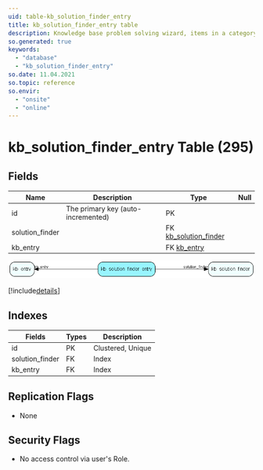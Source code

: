 ```yaml
---
uid: table-kb_solution_finder_entry
title: kb_solution_finder_entry table
description: Knowledge base problem solving wizard, items in a category linking to a knowledge base entry
so.generated: true
keywords:
  - "database"
  - "kb_solution_finder_entry"
so.date: 11.04.2021
so.topic: reference
so.envir:
  - "onsite"
  - "online"
---
```


# kb\_solution\_finder\_entry Table (295)

## Fields

| Name | Description | Type | Null |
|------|-------------|------|:----:|
|id|The primary key (auto-incremented)|PK| |
|solution\_finder||FK [kb_solution_finder](kb-solution-finder.md)| |
|kb\_entry||FK [kb_entry](kb-entry.md)| |


![kb_solution_finder_entry table relationship diagram](./media/kb_solution_finder_entry.png)

[!include[details](./includes/kb-solution-finder-entry.md)]

## Indexes

| Fields | Types | Description |
|--------|-------|-------------|
|id |PK |Clustered, Unique |
|solution\_finder |FK |Index |
|kb\_entry |FK |Index |

## Replication Flags

* None

## Security Flags

* No access control via user's Role.

